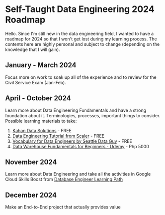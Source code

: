 # Self-Taught Data Engineering 2024 Roadmap
Hello. Since I'm still new in the data engineering field, I wanted to have a roadmap for 2024 so that I won't get lost during my learning process. The contents here are highly personal and subject to change (depending on the knowledge that I will gain).

## January - March 2024
Focus more on work to soak up all of the experience and to review for the Civil Service Exam (Jan-Feb).

## April - October 2024
Learn more about Data Engineering Fundamentals and have a strong foundation about it. Terminologies, processes, important things to consider.
Possible learning materials to take:
1. [Kahan Data Solutions](https://www.youtube.com/playlist?list=PLy4OcwImJzBKg3rmROyI_CBBAYlQISkOO) - FREE
2. [Data Engineering Tutorial from Scaler](https://www.youtube.com/watch?v=QSFq8S_Ui5g) - FREE
3. [Vocabulary for Data Engineers by Seattle Data Guy](https://www.youtube.com/watch?v=TDbjd6Wl6TI) - FREE
4. [Data Warehouse Fundamentals for Beginners - Udemy](https://www.udemy.com/course/data-warehouse-fundamentals-for-beginners/) - Php 5000

## November 2024
Learn more about Data Engineering and take all the activities in Google Cloud Skills Boost from [Database Engineer Learning Path](https://www.cloudskillsboost.google/paths/22)

## December 2024
Make an End-to-End project that actually provides value
